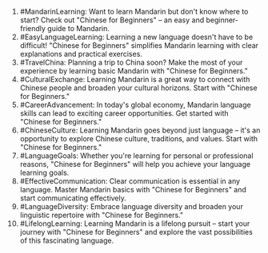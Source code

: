 1. #MandarinLearning: Want to learn Mandarin but don't know where to start? Check out "Chinese for Beginners" – an easy and beginner-friendly guide to Mandarin.
2. #EasyLanguageLearning: Learning a new language doesn't have to be difficult! "Chinese for Beginners" simplifies Mandarin learning with clear explanations and practical exercises.
3. #TravelChina: Planning a trip to China soon? Make the most of your experience by learning basic Mandarin with "Chinese for Beginners."
4. #CulturalExchange: Learning Mandarin is a great way to connect with Chinese people and broaden your cultural horizons. Start with "Chinese for Beginners."
5. #CareerAdvancement: In today's global economy, Mandarin language skills can lead to exciting career opportunities. Get started with "Chinese for Beginners."
6. #ChineseCulture: Learning Mandarin goes beyond just language – it's an opportunity to explore Chinese culture, traditions, and values. Start with "Chinese for Beginners."
7. #LanguageGoals: Whether you're learning for personal or professional reasons, "Chinese for Beginners" will help you achieve your language learning goals.
8. #EffectiveCommunication: Clear communication is essential in any language. Master Mandarin basics with "Chinese for Beginners" and start communicating effectively.
9. #LanguageDiversity: Embrace language diversity and broaden your linguistic repertoire with "Chinese for Beginners."
10. #LifelongLearning: Learning Mandarin is a lifelong pursuit – start your journey with "Chinese for Beginners" and explore the vast possibilities of this fascinating language.
